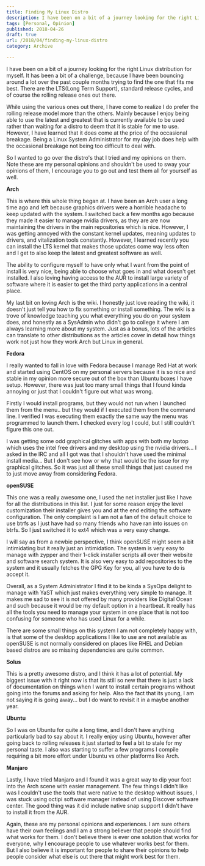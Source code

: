 ```yaml
---
title: Finding My Linux Distro
description: I have been on a bit of a journey looking for the right Linux distribution for myself. It has been a bit of a challenge, because I have been bouncing around a lot over the past couple months trying to find the one that fits me best.
tags: [Personal, Opinion]
published: 2018-04-26
draft: true
url: /2018/04/finding-my-linux-distro
category: Archive

---
```

I have been on a bit of a journey looking for the right Linux distribution for myself. It has been a bit of a challenge, because I have been bouncing around a lot over the past couple months trying to find the one that fits me best. There are the LTS(Long Term Support), standard release cycles, and of course the rolling release ones out there.

While using the various ones out there, I have come to realize I do prefer the rolling release model more than the others. Mainly because I enjoy being able to use the latest and greatest that is currently available to be used rather than waiting for a distro to deem that it is stable for me to use. However, I have learned that it does come at the price of the occasional breakage. Being a Linux System Administrator for my day job does help with the occasional breakage not being too difficult to deal with.

So I wanted to go over the distro's that I tried and my opinions on them. Note these are my personal opinions and shouldn't be used to sway your opinions of them, I encourage you to go out and test them all for yourself as well.

**Arch**

This is where this whole thing began at. I have been an Arch user a long time ago and left because graphics drivers were a horrible headache to keep updated with the system. I switched back a few months ago because they made it easier to manage nvidia drivers, as they are are now maintaining the drivers in the main repositories which is nice. However, I was getting annoyed with the constant kernel updates, meaning updates to drivers, and vitalization tools constantly. However, I learned recently you can install the LTS kernel that makes those updates come way less often and I get to also keep the latest and greatest software as well.

The ability to configure myself to have only what I want from the point of install is very nice, being able to choose what goes in and what doesn't get installed. I also loving having access to the AUR to install large variety of software where it is easier to get the third party applications in a central place.

My last bit on loving Arch is the wiki. I honestly just love reading the wiki, it doesn't just tell you how to fix something or install something. The wiki is a trove of knowledge teaching you what everything you do on your system does, and honestly as a SysAdmin who didn't go to college it where I am always learning more about my system. Just as a bonus, lots of the articles can translate to other distributions as the articles cover in detail how things work not just how they work Arch but Linux in general.

**Fedora**

I really wanted to fall in love with Fedora because I manage Red Hat at work and started using CentOS on my personal servers because it is so nice and stable in my opinion more secure out of the box than Ubuntu boxes I have setup. However, there was just too many small things that I found kinda annoying or just that I couldn't figure out what was wrong.

Firstly I would install programs, but they would not run when I launched them from the menu.. but they would if I executed them from the command line. I verified I was executing them exactly the same way the menu was programmed to launch them. I checked every log I could, but I still couldn't figure this one out.

I was getting some odd graphical glitches with apps with both my laptop which uses the intel free drivers and my desktop using the nvidia drivers... I asked in the IRC and all I got was that I shouldn't have used the minimal install media... But I don't see how or why that would be the issue for my graphical glitches. So it was just all these small things that just caused me to just move away from considering Fedora.

**openSUSE**

This one was a really awesome one, I used the net installer just like I have for all the distributions in this list. I just for some reason enjoy the level customization their installer gives you and at the end editing the software configuration. The only complaint is I am not a fan of the default choice to use btrfs as I just have had so many friends who have ran into issues on btrfs. So I just switched it to ext4 which was a very easy change.

I will say as from a newbie perspective, I think openSUSE might seem a bit intimidating but it really just an intimidation. The system is very easy to manage with zypper and their 1-click installer scripts all over their website and software search system. It is also very easy to add repositories to the system and it usually fetches the GPG Key for you, all you have to do is accept it.

Overall, as a System Administrator I find it to be kinda a SysOps delight to manage with YaST which just makes everything very simple to manage. It makes me sad to see it is not offered by many providers like Digital Ocean and such because it would be my default option in a heartbeat. It really has all the tools you need to manage your system in one place that is not too confusing for someone who has used Linux for a while.

There are some small things on this system I am not completely happy with, is that some of the desktop applications I like to use are not available as openSUSE is not normally considered on places like RHEL and Debian based distros are so missing dependencies are quite common.

**Solus**

This is a pretty awesome distro, and I think it has a lot of potential. My biggest issue with it right now is that its still so new that there is just a lack of documentation on things when I want to install certain programs without going into the forums and asking for help. Also the fact that its young, I am not saying it is going away... but I do want to revisit it in a maybe another year.

**Ubuntu**

So I was on Ubuntu for quite a long time, and I don't have anything particularly bad to say about it. I really enjoy using Ubuntu, however after going back to rolling releases it just started to feel a bit to stale for my personal taste. I also was starting to suffer a few programs I compile requiring a bit more effort under Ubuntu vs other platforms like Arch.

**Manjaro**

Lastly, I have tried Manjaro and I found it was a great way to dip your foot into the Arch scene with easier management. The few things I didn't like was I couldn't use the tools that were native to the desktop without issues, I was stuck using octipi software manager instead of using Discover software center. The good thing was it did include native snap support I didn't have to install it from the AUR.

Again, these are my personal opinions and experiences. I am sure others have their own feelings and I am a strong believer that people should find what works for them. I don't believe there is ever one solution that works for everyone, why I encourage people to use whatever works best for them. But I also believe it is important for people to share their opinions to help people consider what else is out there that might work best for them.